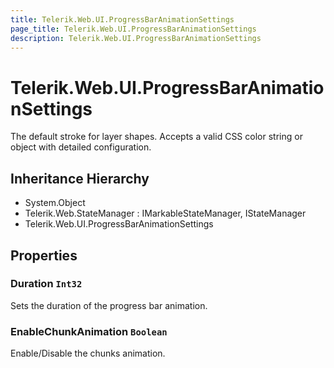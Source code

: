 ```yaml
---
title: Telerik.Web.UI.ProgressBarAnimationSettings
page_title: Telerik.Web.UI.ProgressBarAnimationSettings
description: Telerik.Web.UI.ProgressBarAnimationSettings
---
```


# Telerik.Web.UI.ProgressBarAnimationSettings

The default stroke for layer shapes. Accepts a valid CSS color string or object with detailed configuration.

## Inheritance Hierarchy

* System.Object
* Telerik.Web.StateManager : IMarkableStateManager, IStateManager
* Telerik.Web.UI.ProgressBarAnimationSettings

## Properties

###  Duration `Int32`

Sets the duration of the progress bar animation.

###  EnableChunkAnimation `Boolean`

Enable/Disable the chunks animation.

